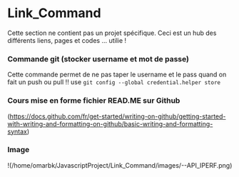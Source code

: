 # Link_Command
Cette section ne contient pas un projet spécifique.
Ceci est un hub des différents liens, pages et codes ... utilie !

### Commande git (stocker username et mot de passe)
Cette commande permet de ne pas taper le username et le pass quand on fait un push ou pull !!
use `git config --global credential.helper store `

### Cours mise en forme fichier READ.ME sur Github
(https://docs.github.com/fr/get-started/writing-on-github/getting-started-with-writing-and-formatting-on-github/basic-writing-and-formatting-syntax)

### Image
!(/home/omarbk/JavascriptProject/Link_Command/images/--API_IPERF.png)


